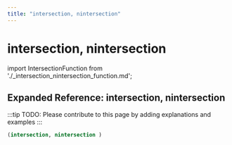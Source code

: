 ```yaml
---
title: "intersection, nintersection"
---
```


# intersection, nintersection

import IntersectionFunction from './_intersection_nintersection_function.md';

<IntersectionFunction />

## Expanded Reference: intersection, nintersection

:::tip
TODO: Please contribute to this page by adding explanations and examples
:::

```lisp
(intersection, nintersection )
```
